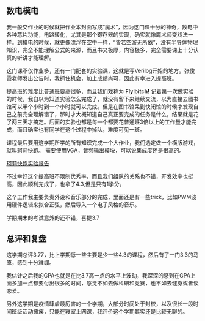 ## 数电模电

我一般交作业的时候就把作业本封面写成“魔术”，因为这门课十分的神奇，数电中各种芯片功能，电路转化，尤其是那个寄存器的实现，确实就像魔术师变戏法一样。到模电的时候，就更像漂浮在空中一样，“皆若空游无所依”，没有半导体物理知识，完全不能理解公式的来源，而且书又极厚，内容极多，完全需要课上十分认真的听讲才能理解。

这门课不仅作业多，还有一门配套的实验课，这就是写Verilog开始的地方。张俊霞老师发出公告时，我抓住机会，加上成绩尚可，因此有幸进入提高班。


提高班的难度比普通班要高很多，而且我们戏称为 __Fly bitch!__ 记着第一次做实验的时候，我自以为知道实验怎么完成了，就没有留下来继续交流，以为直接去图书馆可以半个小时到一个小时就可以完成。但是在图书馆呆到快闭馆的时候才发现自己之前完全理解错了，那时才大概知道自己真正要完成的任务是什么，结果就是花了两三天才搞定。后面的实验也都是每一个都要花普通班3倍以上的工作量才能完成，而且确实也有同学在这个过程中掉队，难度可见一斑。

课程最后要用这学期所学的所有知识完成一个大作业，我们选定做一个横版游戏，就叫珂莉快跑。
需要使用VGA，音频输出模块，可以说集成度还是很高的。

[珂莉快跑实验报告](../src/MagicReport.pdf)

不过幸好这个提高班不限制优秀率，而且我们组队的关系也不错，开发效率也挺高，因此顺利完成了，也拿了4.3,但是只有1学分。

这个工作我主要负责外设和音乐部分的完成，里面还是有一些trick，比如PWM波用硬件逻辑来拟合正弦，然后导入一个电子风格的音乐。

学期期末的考试意外的还不错，喜提3.7

## 总评和复盘

这学期总评3.77，比上学期低一些主要是少一些4.3的课程，然后有了一门3.3的马原，感到十分难绷。

我估计之后我的GPA也就是在比3.7高一点的水平上波动，我深深的感到在GPA上面多加一点都要付出很多的时间，感觉不如去做科研和竞赛，也不如去健身或者谈恋爱。

另外这学期是疫情肆虐最厉害的一个学期，大部分时间处于封校，以及很长一段时间班级活动瘫痪，只能在寝室上网课，我评价这个学期其实还是比较无聊的。